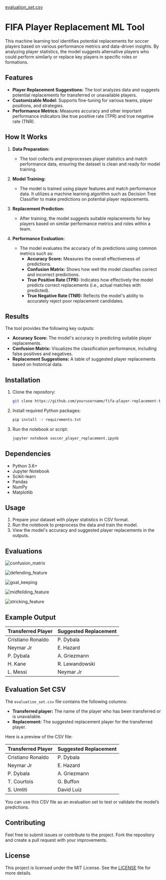[evaluation_set.csv](https://github.com/user-attachments/files/17003283/evaluation_set.csv)
# FIFA Player Replacement ML Tool

This machine learning tool identifies potential replacements for soccer players based on various performance metrics and data-driven insights. By analyzing player statistics, the model suggests alternative players who could perform similarly or replace key players in specific roles or formations.

## Features

- **Player Replacement Suggestions:** The tool analyzes data and suggests potential replacements for transferred or unavailable players.
- **Customizable Model:** Supports fine-tuning for various teams, player positions, and strategies.
- **Performance Metrics:** Measures accuracy and other important performance indicators like true positive rate (TPR) and true negative rate (TNR).

## How It Works

1. **Data Preparation:**
   - The tool collects and preprocesses player statistics and match performance data, ensuring the dataset is clean and ready for model training.

2. **Model Training:**
   - The model is trained using player features and match performance data. It utilizes a machine learning algorithm such as Decision Tree Classifier to make predictions on potential player replacements.

3. **Replacement Prediction:**
   - After training, the model suggests suitable replacements for key players based on similar performance metrics and roles within a team. 

4. **Performance Evaluation:**
   - The model evaluates the accuracy of its predictions using common metrics such as:
     - **Accuracy Score:** Measures the overall effectiveness of predictions.
     - **Confusion Matrix:** Shows how well the model classifies correct and incorrect predictions.
     - **True Positive Rate (TPR):** Indicates how effectively the model predicts correct replacements (i.e., actual matches with predicted).
     - **True Negative Rate (TNR):** Reflects the model's ability to accurately reject poor replacement candidates.

## Results

The tool provides the following key outputs:
- **Accuracy Score:** The model's accuracy in predicting suitable player replacements.
- **Confusion Matrix:** Visualizes the classification performance, including false positives and negatives.
- **Replacement Suggestions:** A table of suggested player replacements based on historical data.

## Installation

1. Clone the repository:
   ```bash
   git clone https://github.com/yourusername/fifa-player-replacement-tool.git
   ```

2. Install required Python packages:
   ```bash
   pip install -r requirements.txt
   ```

3. Run the notebook or script:
   ```bash
   jupyter notebook soccer_player_replacement.ipynb
   ```

## Dependencies

- Python 3.6+
- Jupyter Notebook
- Scikit-learn
- Pandas
- NumPy
- Matplotlib

## Usage

1. Prepare your dataset with player statistics in CSV format.
2. Run the notebook to preprocess the data and train the model.
3. View the model's accuracy and suggested player replacements in the outputs.

## Evaluations

![confusion_matrix](https://github.com/user-attachments/assets/d38509fd-4f1b-4338-8388-9a74284f0cb6)

![defending_feature](https://github.com/user-attachments/assets/5e433c40-cdd5-4f09-b966-e63cc128fa1f)

![goal_keeping](https://github.com/user-attachments/assets/9b0d71f3-963f-4c76-b8bd-4207f9dd1f86)

![midfeilding_feature](https://github.com/user-attachments/assets/5889fd7a-71ce-4182-83a5-9ee8070052e8)

![stricking_feature](https://github.com/user-attachments/assets/158c0b95-897c-4013-a825-071f6d887e40)


## Example Output

| Transferred Player    | Suggested Replacement |
|-----------------------|-----------------------|
| Cristiano Ronaldo     | P. Dybala             |
| Neymar Jr             | E. Hazard             |
| P. Dybala             | A. Griezmann          |
| H. Kane               | R. Lewandowski        |
| L. Messi              | Neymar Jr             |


## Evaluation Set CSV

The `evaluation_set.csv` file contains the following columns:

- **Transferred player:** The name of the player who has been transferred or is unavailable.
- **Replacement:** The suggested replacement player for the transferred player.

Here is a preview of the CSV file:

| Transferred Player    | Suggested Replacement |
|-----------------------|-----------------------|
| Cristiano Ronaldo     | P. Dybala             |
| Neymar Jr             | E. Hazard             |
| P. Dybala             | A. Griezmann          |
| T. Courtois           | G. Buffon             |
| S. Umtiti             | David Luiz            |

You can use this CSV file as an evaluation set to test or validate the model’s predictions.

## Contributing

Feel free to submit issues or contribute to the project. Fork the repository and create a pull request with your improvements.

## License

This project is licensed under the MIT License. See the [LICENSE](LICENSE) file for more details.
